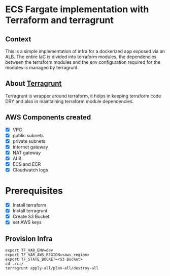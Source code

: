 # ECS Fargate implementation with Terraform and terragrunt

## Context
This is a simple implementation of infra for a dockerized app exposed via an ALB. The entire IaC is divided into terraform modules, the dependencies between the terraform modules and the env configuration required for the modules is managed by terragrunt.

## About [Terragrunt](https://terragrunt.gruntwork.io/)
Terragrunt is wrapper around terraform, it helps in keeping terraform code DRY and also in maintaining terraform module dependencies.

## AWS Components created
- [x] VPC
- [x] public subnets
- [x] private subnets
- [x] Internet gateway
- [x] NAT gateway
- [x] ALB
- [x] ECS and ECR
- [x] Cloudwatch logs

# Prerequisites
- [x] Install terraform
- [x] Install terragrunt
- [x] Create S3 Bucket
- [x] set AWS keys

## Provision Infra
```
export TF_VAR_ENV=dev
export TF_VAR_AWS_REGION=<aws_region>
export TF_STATE_BUCKET=<S3 Bucket>
cd ./ci/
terragrunt apply-all/plan-all/destroy-all
```


